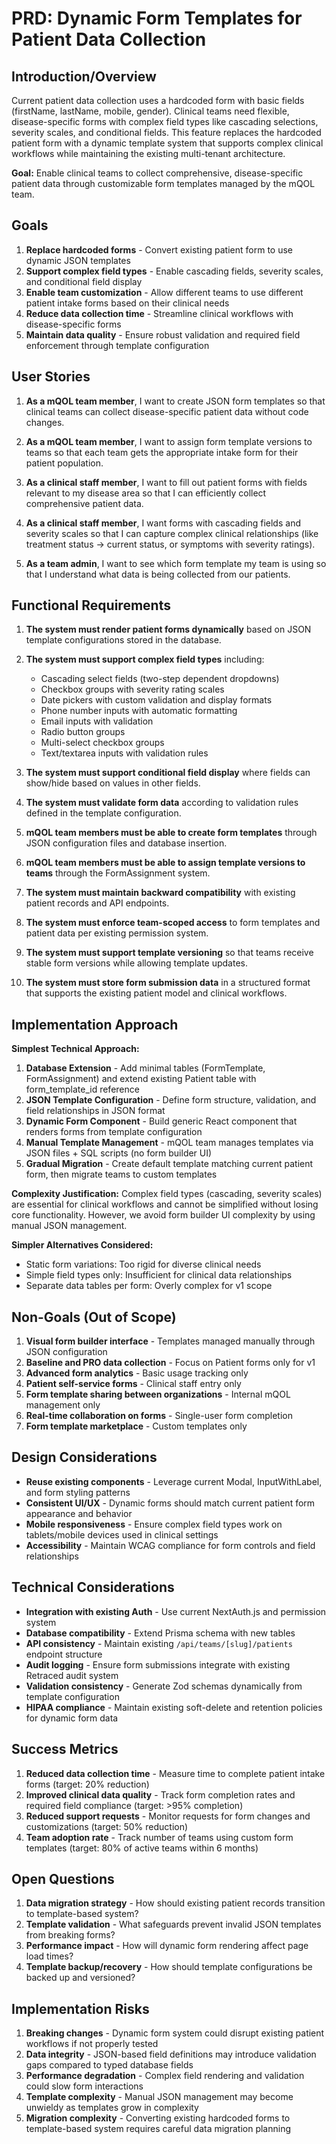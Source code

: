 # PRD: Dynamic Form Templates for Patient Data Collection

## Introduction/Overview

Current patient data collection uses a hardcoded form with basic fields (firstName, lastName, mobile, gender). Clinical teams need flexible, disease-specific forms with complex field types like cascading selections, severity scales, and conditional fields. This feature replaces the hardcoded patient form with a dynamic template system that supports complex clinical workflows while maintaining the existing multi-tenant architecture.

**Goal:** Enable clinical teams to collect comprehensive, disease-specific patient data through customizable form templates managed by the mQOL team.

## Goals

1. **Replace hardcoded forms** - Convert existing patient form to use dynamic JSON templates
2. **Support complex field types** - Enable cascading fields, severity scales, and conditional field display
3. **Enable team customization** - Allow different teams to use different patient intake forms based on their clinical needs
4. **Reduce data collection time** - Streamline clinical workflows with disease-specific forms
5. **Maintain data quality** - Ensure robust validation and required field enforcement through template configuration

## User Stories

1. **As a mQOL team member**, I want to create JSON form templates so that clinical teams can collect disease-specific patient data without code changes.

2. **As a mQOL team member**, I want to assign form template versions to teams so that each team gets the appropriate intake form for their patient population.

3. **As a clinical staff member**, I want to fill out patient forms with fields relevant to my disease area so that I can efficiently collect comprehensive patient data.

4. **As a clinical staff member**, I want forms with cascading fields and severity scales so that I can capture complex clinical relationships (like treatment status → current status, or symptoms with severity ratings).

5. **As a team admin**, I want to see which form template my team is using so that I understand what data is being collected from our patients.

## Functional Requirements

1. **The system must render patient forms dynamically** based on JSON template configurations stored in the database.

2. **The system must support complex field types** including:
   - Cascading select fields (two-step dependent dropdowns)
   - Checkbox groups with severity rating scales
   - Date pickers with custom validation and display formats
   - Phone number inputs with automatic formatting
   - Email inputs with validation
   - Radio button groups
   - Multi-select checkbox groups
   - Text/textarea inputs with validation rules

3. **The system must support conditional field display** where fields can show/hide based on values in other fields.

4. **The system must validate form data** according to validation rules defined in the template configuration.

5. **mQOL team members must be able to create form templates** through JSON configuration files and database insertion.

6. **mQOL team members must be able to assign template versions to teams** through the FormAssignment system.

7. **The system must maintain backward compatibility** with existing patient records and API endpoints.

8. **The system must enforce team-scoped access** to form templates and patient data per existing permission system.

9. **The system must support template versioning** so that teams receive stable form versions while allowing template updates.

10. **The system must store form submission data** in a structured format that supports the existing patient model and clinical workflows.

## Implementation Approach

**Simplest Technical Approach:**

1. **Database Extension** - Add minimal tables (FormTemplate, FormAssignment) and extend existing Patient table with form_template_id reference
2. **JSON Template Configuration** - Define form structure, validation, and field relationships in JSON format
3. **Dynamic Form Component** - Build generic React component that renders forms from template configuration
4. **Manual Template Management** - mQOL team manages templates via JSON files + SQL scripts (no form builder UI)
5. **Gradual Migration** - Create default template matching current patient form, then migrate teams to custom templates

**Complexity Justification:**
Complex field types (cascading, severity scales) are essential for clinical workflows and cannot be simplified without losing core functionality. However, we avoid form builder UI complexity by using manual JSON management.

**Simpler Alternatives Considered:**
- Static form variations: Too rigid for diverse clinical needs
- Simple field types only: Insufficient for clinical data relationships
- Separate data tables per form: Overly complex for v1 scope

## Non-Goals (Out of Scope)

1. **Visual form builder interface** - Templates managed manually through JSON configuration
2. **Baseline and PRO data collection** - Focus on Patient forms only for v1
3. **Advanced form analytics** - Basic usage tracking only
4. **Patient self-service forms** - Clinical staff entry only
5. **Form template sharing between organizations** - Internal mQOL management only
6. **Real-time collaboration on forms** - Single-user form completion
7. **Form template marketplace** - Custom templates only

## Design Considerations

- **Reuse existing components** - Leverage current Modal, InputWithLabel, and form styling patterns
- **Consistent UI/UX** - Dynamic forms should match current patient form appearance and behavior
- **Mobile responsiveness** - Ensure complex field types work on tablets/mobile devices used in clinical settings
- **Accessibility** - Maintain WCAG compliance for form controls and field relationships

## Technical Considerations

- **Integration with existing Auth** - Use current NextAuth.js and permission system
- **Database compatibility** - Extend Prisma schema with new tables
- **API consistency** - Maintain existing `/api/teams/[slug]/patients` endpoint structure
- **Audit logging** - Ensure form submissions integrate with existing Retraced audit system
- **Validation consistency** - Generate Zod schemas dynamically from template configuration
- **HIPAA compliance** - Maintain existing soft-delete and retention policies for dynamic form data

## Success Metrics

1. **Reduced data collection time** - Measure time to complete patient intake forms (target: 20% reduction)
2. **Improved clinical data quality** - Track form completion rates and required field compliance (target: >95% completion)
3. **Reduced support requests** - Monitor requests for form changes and customizations (target: 50% reduction)
4. **Team adoption rate** - Track number of teams using custom form templates (target: 80% of active teams within 6 months)

## Open Questions

1. **Data migration strategy** - How should existing patient records transition to template-based system?
2. **Template validation** - What safeguards prevent invalid JSON templates from breaking forms?
3. **Performance impact** - How will dynamic form rendering affect page load times?
4. **Template backup/recovery** - How should template configurations be backed up and versioned?

## Implementation Risks

1. **Breaking changes** - Dynamic form system could disrupt existing patient workflows if not properly tested
2. **Data integrity** - JSON-based field definitions may introduce validation gaps compared to typed database fields
3. **Performance degradation** - Complex field rendering and validation could slow form interactions
4. **Template complexity** - Manual JSON management may become unwieldy as templates grow in complexity
5. **Migration complexity** - Converting existing hardcoded forms to template-based system requires careful data migration planning
